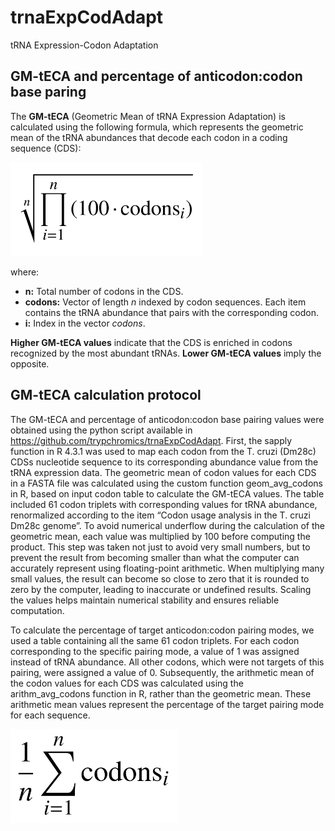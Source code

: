 # trnaExpCodAdapt
tRNA Expression-Codon Adaptation


## GM-tECA and percentage of anticodon:codon base paring

The **GM-tECA** (Geometric Mean of tRNA Expression Adaptation) is calculated using the following formula, which represents the geometric mean of the tRNA abundances that decode each codon in a coding sequence (CDS):

<img src="mediaGeometricaAdaptada.png" alt="Geometric average formula." height="150"/>

where:
* **n:** Total number of codons in the CDS.
* **codons:** Vector of length *n* indexed by codon sequences. Each item contains the tRNA abundance that pairs with the corresponding codon.
* **i:** Index in the vector *codons*.

**Higher GM-tECA values** indicate that the CDS is enriched in codons recognized by the most abundant tRNAs. **Lower GM-tECA values** imply the opposite.


## GM-tECA calculation protocol

The GM-tECA and percentage of  anticodon:codon
base pairing values were obtained using the python script available in https://github.com/trypchromics/trnaExpCodAdapt.
First, the sapply function in R 4.3.1 was used to map each codon from
the T. cruzi (Dm28c) CDSs nucleotide sequence to its corresponding abundance
value from the tRNA expression data. The geometric
mean of codon values for each CDS in a FASTA file was calculated using the
custom function geom_avg_codons in R, based on input codon table to calculate
the GM-tECA values. The table included 61 codon triplets with corresponding
values for tRNA abundance, renormalized according to the item “Codon usage
analysis in the T. cruzi Dm28c genome”. To avoid numerical underflow during the calculation of the geometric mean, each value was multiplied by 100 before computing the product. This step was taken not just to avoid very small numbers, but to prevent the result from becoming smaller than what the computer can accurately represent using floating-point arithmetic. When multiplying many small values, the result can become so close to zero that it is rounded to zero by the computer, leading to inaccurate or undefined results. Scaling the values helps maintain numerical stability and ensures reliable computation.

To calculate the percentage of target
anticodon:codon pairing modes, we used
a table containing all the same 61 codon triplets. For each codon corresponding
to the specific pairing mode, a value of 1 was assigned instead of tRNA
abundance. All other codons, which were not targets of this pairing, were
assigned a value of 0. Subsequently, the arithmetic mean of the codon values
for each CDS was calculated using the arithm_avg_codons function in R, rather
than the geometric mean. These arithmetic mean values represent the percentage
of the target pairing mode for each sequence.

<img src="./mediaAritmetica.png" alt="Arithmetic average formula." height="150"/>
